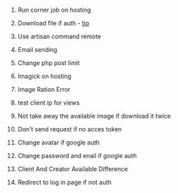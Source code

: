 

1. Run corner job on hosting 
   
2. Download file if auth - [tip](https://stackoverflow.com/questions/41938718/how-to-download-files-using-axios)

3. Use artisan command remote 
   
4. Email sending 

5. Change php post limit 

6. Imagick on hosting 

7. Image Ration Error 

8. test client ip for views 

9. Not take away the available image if download it twice 

10. Don't send request if no acces token 

11. Change avatar if google auth 
    
12. Change password and enail if google auth 

13. Client And Creator Available Difference 

14. Redirect to log in page if not auth 

